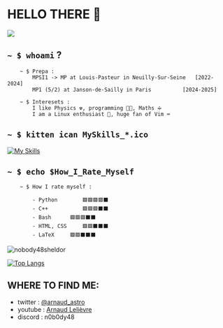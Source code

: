 # HELLO THERE 👋

![](https://i.giphy.com/xTiIzJSKB4l7xTouE8.webp)


## `~ $ whoami` ?

```
	~ $ Prepa :
		MPSI1 -> MP at Louis-Pasteur in Neuilly-Sur-Seine 	[2022-2024]
		MP1 (5/2) at Janson-de-Sailly in Paris		  	[2024-2025]

	~ $ Interesets :
		I like Physics ☢️, programming 👨‍💻, Maths ➗
		I am a Linux enthusiast 🐧, huge fan of Vim ⌨️
```

## `~ $ kitten ican MySkills_*.ico`

[![My Skills](https://skillicons.dev/icons?i=py,vim,arch,cpp,latex)](https://skillicons.dev)

## `~ $ echo $How_I_Rate_Myself`

```
	~ $ How I rate myself :
 
		- Python        🟩🟩🟩🟩⬛️
 		- C++           🟩🟩🟩⬛️⬛️
  		- Bash		🟩🟩🟩⬛️⬛️
		- HTML, CSS     🟩🟩⬛️⬛️⬛️
		- LaTeX 	🟩🟩⬛️⬛️⬛️ 
```

![nobody48sheldor](https://github-readme-stats.vercel.app/api?username=nobody48sheldor&theme=dark&show_icons=true)

[![Top Langs](https://github-readme-stats.vercel.app/api/top-langs/?username=nobody48sheldor&layout=compact&theme=dark)](https://github.com/anuraghazra/github-readme-stats)

## WHERE TO FIND ME:

 - twitter : [@arnaud_astro](https://twitter.com/arnaud_astro)
 - youtube : [Arnaud Lelièvre](https://www.youtube.com/channel/UC5hh2FhFfBf05rj3RZtki1g)
 - discord : n0b0dy48

